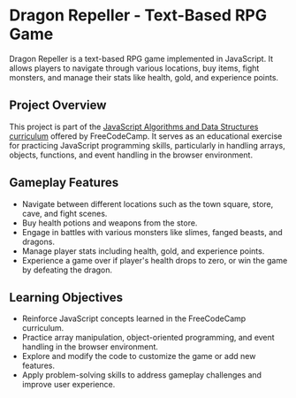# Dragon Repeller - Text-Based RPG Game

Dragon Repeller is a text-based RPG game implemented in JavaScript. It allows players to navigate through various locations, buy items, fight monsters, and manage their stats like health, gold, and experience points.

## Project Overview

This project is part of the [JavaScript Algorithms and Data Structures curriculum](https://www.freecodecamp.org/learn/javascript-algorithms-and-data-structures-v8) offered by FreeCodeCamp. It serves as an educational exercise for practicing JavaScript programming skills, particularly in handling arrays, objects, functions, and event handling in the browser environment.

## Gameplay Features

- Navigate between different locations such as the town square, store, cave, and fight scenes.
- Buy health potions and weapons from the store.
- Engage in battles with various monsters like slimes, fanged beasts, and dragons.
- Manage player stats including health, gold, and experience points.
- Experience a game over if player's health drops to zero, or win the game by defeating the dragon.


## Learning Objectives

- Reinforce JavaScript concepts learned in the FreeCodeCamp curriculum.
- Practice array manipulation, object-oriented programming, and event handling in the browser environment.
- Explore and modify the code to customize the game or add new features.
- Apply problem-solving skills to address gameplay challenges and improve user experience.


